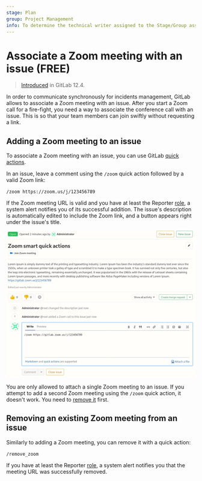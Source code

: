 ```yaml
---
stage: Plan
group: Project Management
info: To determine the technical writer assigned to the Stage/Group associated with this page, see https://about.gitlab.com/handbook/engineering/ux/technical-writing/#assignments
---
```


# Associate a Zoom meeting with an issue **(FREE)**

> [Introduced](https://gitlab.com/gitlab-org/gitlab/-/merge_requests/16609) in GitLab 12.4.

In order to communicate synchronously for incidents management,
GitLab allows to associate a Zoom meeting with an issue.
After you start a Zoom call for a fire-fight, you need a way to
associate the conference call with an issue. This is so that your
team members can join swiftly without requesting a link.

## Adding a Zoom meeting to an issue

To associate a Zoom meeting with an issue, you can use GitLab
[quick actions](../quick_actions.md#issues-merge-requests-and-epics).

In an issue, leave a comment using the `/zoom` quick action followed by a valid Zoom link:

```shell
/zoom https://zoom.us/j/123456789
```

If the Zoom meeting URL is valid and you have at least the Reporter [role](../../permissions.md),
a system alert notifies you of its successful addition.
The issue's description is automatically edited to include the Zoom link, and a button
appears right under the issue's title.

![Link Zoom Call in Issue](img/zoom-quickaction-button.png)

You are only allowed to attach a single Zoom meeting to an issue. If you attempt
to add a second Zoom meeting using the `/zoom` quick action, it doesn't work. You
need to [remove it](#removing-an-existing-zoom-meeting-from-an-issue) first.

## Removing an existing Zoom meeting from an issue

Similarly to adding a Zoom meeting, you can remove it with a quick action:

```shell
/remove_zoom
```

If you have at least the Reporter [role](../../permissions.md),
a system alert notifies you that the meeting URL was successfully removed.
